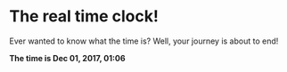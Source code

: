 # The real time clock!

Ever wanted to know what the time is? Well, your journey is about to end!

**The time is Dec 01, 2017, 01:06**